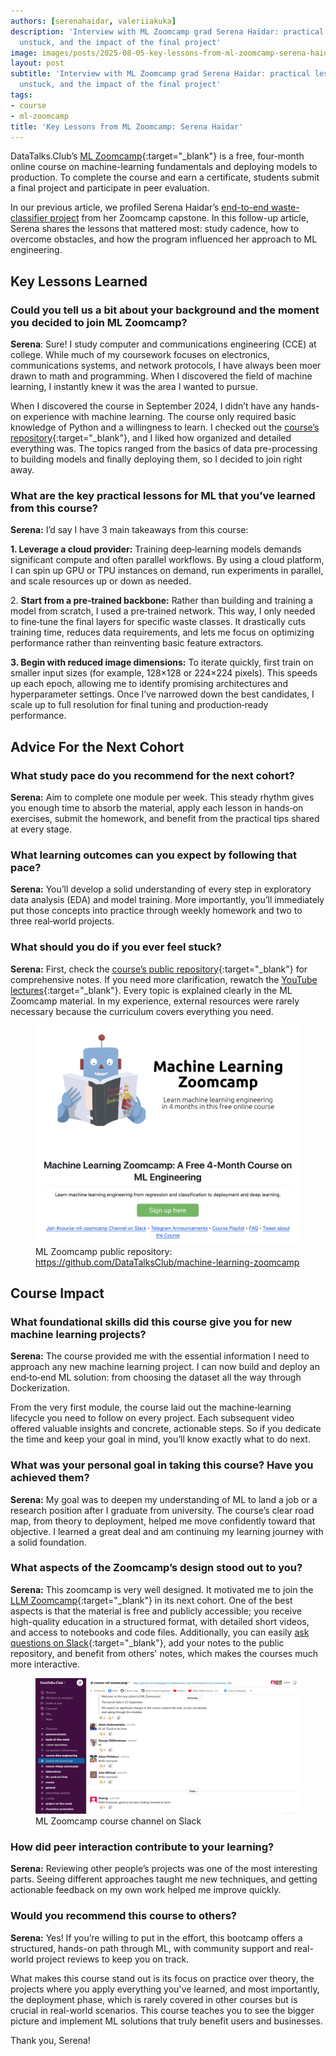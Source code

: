 ```yaml
---
authors: [serenahaidar, valeriiakuka]
description: 'Interview with ML Zoomcamp grad Serena Haidar: practical lessons, getting
  unstuck, and the impact of the final project'
image: images/posts/2025-08-05-key-lessons-from-ml-zoomcamp-serena-haidar/cover.jpg
layout: post
subtitle: 'Interview with ML Zoomcamp grad Serena Haidar: practical lessons, getting
  unstuck, and the impact of the final project'
tags:
- course
- ml-zoomcamp
title: 'Key Lessons from ML Zoomcamp: Serena Haidar'
---
```


DataTalks.Club’s [ML Zoomcamp](https://datatalks.club/blog/machine-learning-zoomcamp.html){:target="_blank"} is a free, four-month online course on machine-learning fundamentals and deploying models to production. To complete the course and earn a certificate, students submit a final project and participate in peer evaluation.

In our previous article, we profiled Serena Haidar’s [end-to-end waste-classifier project](https://datatalks.club/blog/how-to-build-waste-classifier-case-study-from-ml-zoomcamp.html) from her Zoomcamp capstone. In this follow-up article, Serena shares the lessons that mattered most: study cadence, how to overcome obstacles, and how the program influenced her approach to ML engineering.

## Key Lessons Learned

### Could you tell us a bit about your background and the moment you decided to join ML Zoomcamp?

**Serena**: Sure! I study computer and communications engineering (CCE) at college. While much of my coursework focuses on electronics, communications systems, and network protocols, I have always been moer drawn to math and programming. When I discovered the field of machine learning, I instantly knew it was the area I wanted to pursue.

When I discovered the course in September 2024, I didn’t have any hands-on experience with machine learning. The course only required basic knowledge of Python and a willingness to learn. I checked out the [course’s repository](https://github.com/DataTalksClub/machine-learning-zoomcamp#syllabus){:target="_blank"}, and I liked how organized and detailed everything was. The topics ranged from the basics of data pre-processing to building models and finally deploying them, so I decided to join right away.

### What are the key practical lessons for ML that you’ve learned from this course?

**Serena:** I’d say I have 3 main takeaways from this course:

**1. Leverage a cloud provider:** Training deep‑learning models demands significant compute and often parallel workflows. By using a cloud platform, I can spin up GPU or TPU instances on demand, run experiments in parallel, and scale resources up or down as needed.

2\. **Start from a pre‑trained backbone:** Rather than building and training a model from scratch, I used a pre‑trained network. This way, I only needed to fine‑tune the final layers for specific waste classes. It drastically cuts training time, reduces data requirements, and lets me focus on optimizing performance rather than reinventing basic feature extractors.

**3. Begin with reduced image dimensions:** To iterate quickly, first train on smaller input sizes (for example, 128×128 or 224×224 pixels). This speeds up each epoch, allowing me to identify promising architectures and hyperparameter settings. Once I’ve narrowed down the best candidates, I scale up to full resolution for final tuning and production‑ready performance.

## Advice For the Next Cohort

### What study pace do you recommend for the next cohort?

**Serena:** Aim to complete one module per week. This steady rhythm gives you enough time to absorb the material, apply each lesson in hands‑on exercises, submit the homework, and benefit from the practical tips shared at every stage.

### What learning outcomes can you expect by following that pace?

**Serena:** You’ll develop a solid understanding of every step in exploratory data analysis (EDA) and model training. More importantly, you’ll immediately put those concepts into practice through weekly homework and two to three real‑world projects.

### What should you do if you ever feel stuck?

**Serena:** First, check the [course’s public repository](https://github.com/DataTalksClub/machine-learning-zoomcamp){:target="_blank"} for comprehensive notes. If you need more clarification, rewatch the [YouTube lectures](https://youtube.com/playlist?list=PL3MmuxUbc_hIhxl5Ji8t4O6lPAOpHaCLR&si=VHtM9Eia-PWQakVx){:target="_blank"}. Every topic is explained clearly in the ML Zoomcamp material. In my experience, external resources were rarely necessary because the curriculum covers everything you need.

<figure>
<img src="/images/posts/2025-08-05-key-lessons-from-ml-zoomcamp-serena-haidar/image2.png"  />
<figcaption>ML Zoomcamp public repository: <a href="https://github.com/DataTalksClub/machine-learning-zoomcamp">https://github.com/DataTalksClub/machine-learning-zoomcamp</a></figcaption>
</figure>

## Course Impact

### What foundational skills did this course give you for new machine learning projects?

**Serena:** The course provided me with the essential information I need to approach any new machine learning project. I can now build and deploy an end‑to‑end ML solution: from choosing the dataset all the way through Dockerization.

From the very first module, the course laid out the machine‑learning lifecycle you need to follow on every project. Each subsequent video offered valuable insights and concrete, actionable steps. So if you dedicate the time and keep your goal in mind, you’ll know exactly what to do next.

### What was your personal goal in taking this course? Have you achieved them?

**Serena:** My goal was to deepen my understanding of ML to land a job or a research position after I graduate from university. The course’s clear road map, from theory to deployment, helped me move confidently toward that objective. I learned a great deal and am continuing my learning journey with a solid foundation.

### What aspects of the Zoomcamp’s design stood out to you?

**Serena:** This zoomcamp is very well designed. It motivated me to join the [LLM Zoomcamp](https://datatalks.club/blog/llm-zoomcamp.html){:target="_blank"} in its next cohort. One of the best aspects is that the material is free and publicly accessible; you receive high-quality education in a structured format, with detailed short videos, and access to notebooks and code files. Additionally, you can easily [ask questions on Slack](https://datatalks.club/slack.html){:target="_blank"}, add your notes to the public repository, and benefit from others' notes, which makes the courses much more interactive.

<figure>
<img src="/images/posts/2025-08-05-key-lessons-from-ml-zoomcamp-serena-haidar/image1.png"  />
<figcaption>ML Zoomcamp course channel on Slack</figcaption>
</figure>

### How did peer interaction contribute to your learning?

**Serena:** Reviewing other people’s projects was one of the most interesting parts. Seeing different approaches taught me new techniques, and getting actionable feedback on my own work helped me improve quickly.

### Would you recommend this course to others?

**Serena:** Yes! If you’re willing to put in the effort, this bootcamp offers a structured, hands-on path through ML, with community support and real-world project reviews to keep you on track.

What makes this course stand out is its focus on practice over theory, the projects where you apply everything you've learned, and most importantly, the deployment phase, which is rarely covered in other courses but is crucial in real-world scenarios. This course teaches you to see the bigger picture and implement ML solutions that truly benefit users and businesses.

Thank you, Serena!
